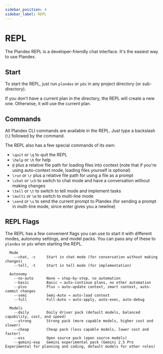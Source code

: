 ```yaml
---
sidebar_position: 4
sidebar_label: REPL
---
```


# REPL

The Plandex REPL is a developer-friendly chat interface. It's the easiest way to use Plandex.

## Start

To start the REPL, just run `plandex` or `pdx` in any project directory (or sub-directory).

If you don't have a current plan in the directory, the REPL will create a new one. Otherwise, it will use the current plan.

## Commands

All Plandex CLI commands are available in the REPL. Just type a backslash (`\`) followed by the command.

The REPL also has a few special commands of its own:

- `\quit` or `\q` to quit the REPL
- `\help` or `\h` for help
- `@` plus a relative file path for loading files into context (note that if you're using auto-context mode, loading files yourself is optional)
- `\run` or `\r` plus a relative file path for using a file as a prompt
- `\chat` or `\ch` to switch to chat mode and have a conversation without making changes
- `\tell` or `\t` to switch to tell mode and implement tasks
- `\multi` or `\m` to switch to multi-line mode
- `\send` or `\s` to send the current prompt to Plandex (for sending a prompt in multi-line mode, since enter gives you a newline)

## REPL Flags

The REPL has a few convenient flags you can use to start it with different modes, autonomy settings, and model packs. You can pass any of these to `plandex` or `pdx` when starting the REPL.

```
  Mode
    --chat, -c     Start in chat mode (for conversation without making changes)
    --tell, -t     Start in tell mode (for implementation)

  Autonomy
    --no-auto      None → step-by-step, no automation
    --basic        Basic → auto-continue plans, no other automation
    --plus         Plus → auto-update context, smart context, auto-commit changes
    --semi         Semi-Auto → auto-load context
    --full         Full-Auto → auto-apply, auto-exec, auto-debug

  Models
    --daily        Daily driver pack (default models, balanced capability, cost, and speed)
    --strong       Strong pack (more capable models, higher cost and slower)
    --cheap        Cheap pack (less capable models, lower cost and faster)
    --oss          Open source pack (open source models)
    --gemini-exp   Gemini experimental pack (Gemini 2.5 Pro Experimental for planning and coding, default models for other roles)
```
